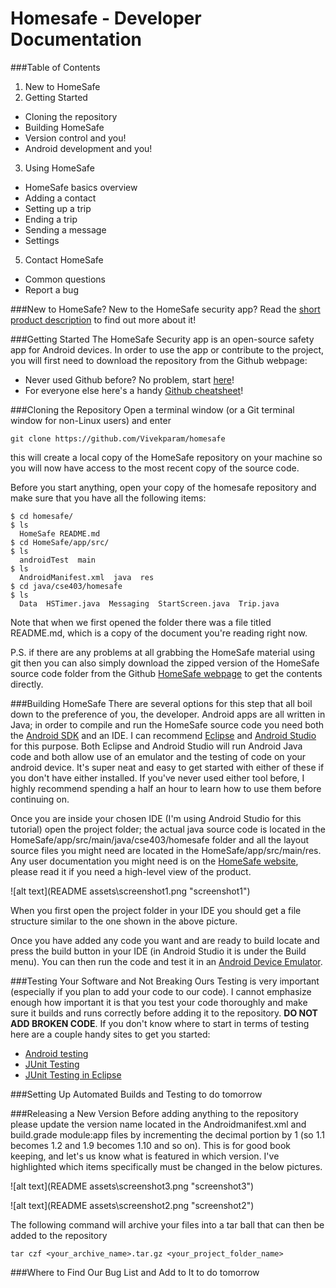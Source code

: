 Homesafe - Developer Documentation
========
###Table of Contents
1. New to HomeSafe
2. Getting Started
 * Cloning the repository
 * Building HomeSafe
 * Version control and you!
 * Android development and you!
3. Using HomeSafe
 * HomeSafe basics overview
 * Adding a contact
 * Setting up a trip
 * Ending a trip
 * Sending a message
 * Settings
5. Contact HomeSafe
 * Common questions
 * Report a bug

###New to HomeSafe?
New to the HomeSafe security app? Read the [short product description](https://docs.google.com/document/d/1mRl2jZ4gIVV2BKpTckHCqAkJ_6wEhcdgAwXyakDqQ3E/edit "HomeSafe product description") to find out more about it!

###Getting Started
The HomeSafe Security app is an open-source safety app for Android devices. In order to use the app or contribute to the project, you will first need to download the repository from the Github webpage:
* Never used Github before? No problem, start [here](https://github.com/ "Github")!
* For everyone else here's a handy [Github cheatsheet](https://training.github.com/kit/downloads/github-git-cheat-sheet.pdf "Github cheatsheet")!

###Cloning the Repository
Open a terminal window (or a Git terminal window for non-Linux users) and enter
```
git clone https://github.com/Vivekparam/homesafe
```
this will create a local copy of the HomeSafe repository on your machine so you will now have access to the most recent copy of the source code.

Before you start anything, open your copy of the homesafe repository and make sure that you have all the following items:
```
$ cd homesafe/
$ ls
  HomeSafe README.md
$ cd HomeSafe/app/src/
$ ls
  androidTest  main
$ ls
  AndroidManifest.xml  java  res
$ cd java/cse403/homesafe
$ ls
  Data  HSTimer.java  Messaging  StartScreen.java  Trip.java
```
Note that when we first opened the folder there was a file titled README.md, which is a copy of the document you're reading right now.

P.S. if there are any problems at all grabbing the HomeSafe material using git then you can also simply download the zipped version of the HomeSafe source code folder from the Github [HomeSafe webpage](https://github.com/Vivekparam/homesafe "HomeSafe on Github") to get the contents directly.

###Building HomeSafe
There are several options for this step that all boil down to the preference of you, the developer. Android apps are all written in Java; in order to compile and run the HomeSafe source code you need both the [Android SDK](https://developer.android.com/sdk/index.html "Android SDK") and an IDE. I can recommend [Eclipse](https://eclipse.org/ "Eclipse") and [Android Studio](https://developer.android.com/tools/studio/index.html "Android Studio") for this purpose. Both Eclipse and Android Studio will run Android Java code and both allow use of an emulator and the testing of code on your android device. It's super neat and easy to get started with either of these if you don't have either installed. If you've never used either tool before, I highly recommend spending a half an hour to learn how to use them before continuing on.

Once you are inside your chosen IDE (I'm using Android Studio for this tutorial) open the project folder; the actual java source code is located in the HomeSafe/app/src/main/java/cse403/homesafe folder and all the layout source files you might need are located in the HomeSafe/app/src/main/res. Any user documentation you might need is on the [HomeSafe website](http://homesafe.github.io/ "HomeSafe website"), please read it if you need a high-level view of the product.

![alt text](README assets\screenshot1.png "screenshot1")

When you first open the project folder in your IDE you should get a file structure similar to the one shown in the above picture.

Once you have added any code you want and are ready to build locate and press the build button in your IDE (in Android Studio it is under the Build menu). You can then run the code and test it in an [Android Device Emulator](http://developer.android.com/tools/devices/emulator.html).

###Testing Your Software and Not Breaking Ours
Testing is very important (especially if you plan to add your code to our code). I cannot emphasize enough how important it is that you test your code thoroughly and make sure it builds and runs correctly before adding it to the repository. **DO NOT ADD BROKEN CODE**. If you don't know where to start in terms of testing here are a couple handy sites to get you started:
* [Android testing](http://tools.android.com/tech-docs/unit-testing-support)
* [JUnit Testing](http://www.javacodegeeks.com/2014/11/junit-tutorial-unit-testing.html)
* [JUnit Testing in Eclipse](http://help.eclipse.org/luna/index.jsp?topic=%2Forg.eclipse.jdt.doc.user%2FgettingStarted%2Fqs-junit.htm)

###Setting Up Automated Builds and Testing
to do tomorrow

###Releasing a New Version
Before adding anything to the repository please update the version name located in the Androidmanifest.xml and build.grade module:app files by incrementing the decimal portion by 1 (so 1.1 becomes 1.2 and 1.9 becomes 1.10 and so on). This is for good book keeping, and let's us know what is featured in which version. I've highlighted which items specifically must be changed in the below pictures.

![alt text](README assets\screenshot3.png "screenshot3")

![alt text](README assets\screenshot2.png "screenshot2")


The following command will archive your files into a tar ball that can then be added to the repository
```
tar czf <your_archive_name>.tar.gz <your_project_folder_name>
```

###Where to Find Our Bug List and Add to It
to do tomorrow
